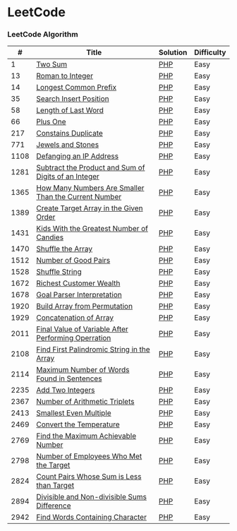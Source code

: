 LeetCode
========

### LeetCode Algorithm



| # | Title | Solution | Difficulty |
|---| ----- | -------- | ---------- |
|1|[Two Sum](https://leetcode.com/problems/two-sum/)| [PHP](https://github.com/Krushwff/leetcode/tree/main/algorithms/php/1.%20Two%20Sum) |Easy|
|13|[Roman to Integer](https://leetcode.com/problems/roman-to-integer/description/)| [PHP](https://github.com/Krushwff/leetcode/tree/main/algorithms/php/13.%20Roman%20to%20Integer) |Easy|
|14|[Longest Common Prefix](https://leetcode.com/problems/longest-common-prefix/description/)| [PHP](https://github.com/Krushwff/leetcode/blob/main/algorithms/php/14.%20Longest%20Common%20Prefix/14.%20Longest%20Common%20Prefix.php) |Easy|
|35|[Search Insert Position](https://leetcode.com/problems/search-insert-position/)| [PHP](https://github.com/Krushwff/leetcode/blob/main/algorithms/php/35.%20Search%20Insert%20Position/35.%20Search%20Insert%20Position.php) |Easy|
|58|[Length of Last Word](https://leetcode.com/problems/length-of-last-word/description/)| [PHP](https://github.com/Krushwff/leetcode/blob/main/algorithms/php/58.%20Length%20of%20Last%20Word/58.%20Length%20of%20Last%20Word.php) |Easy|
|66|[Plus One](https://leetcode.com/problems/plus-one/description/)| [PHP](https://github.com/Krushwff/leetcode/blob/main/algorithms/php/66.%20Plus%20One/66.%20Plus%20One.php) |Easy|
|217|[Constains Duplicate](https://leetcode.com/problems/contains-duplicate/description/)| [PHP](https://github.com/Krushwff/leetcode/tree/main/algorithms/php/217.%20Constains%20Duplicate) |Easy|
|771|[Jewels and Stones](https://leetcode.com/problems/jewels-and-stones/description/)| [PHP](https://github.com/Krushwff/leetcode/blob/main/algorithms/php/771.%20Jewels%20and%20Stones/771.%20Jewels%20and%20Stones.php) |Easy|
|1108|[Defanging an IP Address](https://leetcode.com/problems/defanging-an-ip-address/description/)| [PHP](https://github.com/Krushwff/leetcode/tree/main/algorithms/php/1108.%20Defanging%20an%20IP%20Address) |Easy|
|1281|[Subtract the Product and Sum of Digits of an Integer](https://leetcode.com/problems/subtract-the-product-and-sum-of-digits-of-an-integer/description/)| [PHP](https://github.com/Krushwff/leetcode/blob/main/algorithms/php/1281.%20Subtract%20the%20Product%20and%20Sum%20of%20Digits%20of%20an%20Integer/1281.%20Subtract%20the%20Product%20and%20Sum%20of%20Digits%20of%20an%20Integer.php) |Easy|
|1365|[How Many Numbers Are Smaller Than the Current Number](https://leetcode.com/problems/how-many-numbers-are-smaller-than-the-current-number/description/)| [PHP](https://github.com/Krushwff/leetcode/blob/main/algorithms/php/1365.%20How%20Many%20Numbers%20Are%20Smaller%20Than%20the%20Current%20Number/1365.%20How%20Many%20Numbers%20Are%20Smaller%20Than%20the%20Current%20Number.php) |Easy|
|1389|[Create Target Array in the Given Order](https://leetcode.com/problems/create-target-array-in-the-given-order/description/)| [PHP](https://github.com/Krushwff/leetcode/blob/main/algorithms/php/1389.%20Create%20Target%20Array%20in%20the%20Given%20Order/1389.%20Create%20Target%20Array%20in%20the%20Given%20Order.php) |Easy|
|1431|[Kids With the Greatest Number of Candies](https://leetcode.com/problems/kids-with-the-greatest-number-of-candies/description/)| [PHP](https://github.com/Krushwff/leetcode/blob/main/algorithms/php/1431.%20Kids%20With%20the%20Greatest%20Number%20of%20Candies/1431.%20Kids%20With%20the%20Greatest%20Number%20of%20Candies.php) |Easy|
|1470|[Shuffle the Array](https://leetcode.com/problems/shuffle-the-array/description/)| [PHP](https://github.com/Krushwff/leetcode/blob/main/algorithms/php/1470.%20Shuffle%20the%20Array/1470.%20Shuffle%20the%20Array.php) |Easy|
|1512|[Number of Good Pairs](https://leetcode.com/problems/number-of-good-pairs/description/)| [PHP](https://github.com/Krushwff/leetcode/tree/main/algorithms/php/1512.%20Number%20of%20Good%20Pairs) |Easy|
|1528|[Shuffle String](https://leetcode.com/problems/shuffle-string/description/)| [PHP](https://github.com/Krushwff/leetcode/blob/main/algorithms/php/1528.%20Shuffle%20String/1528.%20Shuffle%20String.php) |Easy|
|1672|[Richest Customer Wealth](https://leetcode.com/problems/richest-customer-wealth/)| [PHP](https://github.com/Krushwff/leetcode/blob/main/algorithms/php/1672.%20Richest%20Customer%20Wealth/1672.%20Richest%20Customer%20Wealth.php) |Easy|
|1678|[Goal Parser Interpretation](https://leetcode.com/problems/goal-parser-interpretation/description/)| [PHP](https://github.com/Krushwff/leetcode/blob/main/algorithms/php/1678.%20Goal%20Parser%20Interpretation/1678.%20Goal%20Parser%20Interpretation.php) |Easy|
|1920|[Build Array from Permutation](https://leetcode.com/problems/build-array-from-permutation/description/)| [PHP](https://github.com/Krushwff/leetcode/tree/main/algorithms/php/1920.%20Build%20Array%20from%20Permutation) |Easy|
|1929|[Concatenation of Array](https://leetcode.com/problems/concatenation-of-array/description/)| [PHP](https://github.com/Krushwff/leetcode/tree/main/algorithms/php/1929.%20Concatenation%20of%20Array) |Easy|
|2011|[Final Value of Variable After Performing Operration](https://leetcode.com/problems/final-value-of-variable-after-performing-operations/description/)| [PHP](https://github.com/Krushwff/leetcode/tree/main/algorithms/php/2011.%20Final%20Value%20of%20Variable%20After%20Performing%20Oper) |Easy|
|2108|[Find First Palindromic String in the Array](https://leetcode.com/problems/find-first-palindromic-string-in-the-array/description/)| [PHP](https://github.com/Krushwff/leetcode/blob/main/algorithms/php/2108.%20Find%20First%20Palindromic%20String%20in%20the%20Array/2108.%20Find%20First%20Palindromic%20String%20in%20the%20Array.php) |Easy|
|2114|[Maximum Number of Words Found in Sentences](https://leetcode.com/problems/maximum-number-of-words-found-in-sentences/description/)| [PHP](https://github.com/Krushwff/leetcode/blob/main/algorithms/php/2114.%20Maximum%20Number%20of%20Words%20Found%20in%20Sentences/2114.%20Maximum%20Number%20of%20Words%20Found%20in%20Sentences.php) |Easy|
|2235|[Add Two Integers](https://leetcode.com/problems/add-two-integers/description/)| [PHP](https://github.com/Krushwff/leetcode/blob/main/algorithms/php/2235.%20Add%20Two%20Integers/2235.%20Add%20Two%20Integers.php) |Easy|
|2367|[Number of Arithmetic Triplets](https://leetcode.com/problems/number-of-arithmetic-triplets/description/)| [PHP](https://github.com/Krushwff/leetcode/blob/main/algorithms/php/2367.%20Number%20of%20Arithmetic%20Triplets/2367.%20Number%20of%20Arithmetic%20Triplets.php) |Easy|
|2413|[Smallest Even Multiple](https://leetcode.com/problems/smallest-even-multiple/description/)| [PHP](https://github.com/Krushwff/leetcode/blob/main/algorithms/php/2413.%20Smallest%20Even%20Multiple/2413.%20Smallest%20Even%20Multiple.php) |Easy|
|2469|[Convert the Temperature](https://leetcode.com/problems/convert-the-temperature/description/)| [PHP](https://github.com/Krushwff/leetcode/tree/main/algorithms/php/2469.%20Convert%20the%20Temperature) |Easy|
|2769|[Find the Maximum Achievable Number](https://leetcode.com/problems/find-the-maximum-achievable-number/description/)| [PHP](https://github.com/Krushwff/leetcode/tree/main/algorithms/php/2769.%20Find%20the%20Maximum%20Achievable%20Number) |Easy|
|2798|[Number of Employees Who Met the Target](https://leetcode.com/problems/number-of-employees-who-met-the-target/description/)| [PHP](https://github.com/Krushwff/leetcode/blob/main/algorithms/php/2798.%20Number%20of%20Employees%20Who%20Met%20the%20Target/2798.%20Number%20of%20Employees%20Who%20Met%20the%20Target.php) |Easy|
|2824|[Count Pairs Whose Sum is Less than Target](https://leetcode.com/problems/count-pairs-whose-sum-is-less-than-target/description/)| [PHP](https://github.com/Krushwff/leetcode/blob/main/algorithms/php/2824.%20Count%20Pairs%20Whose%20Sum%20is%20Less%20than%20Target/2824.%20Count%20Pairs%20Whose%20Sum%20is%20Less%20than%20Target.php) |Easy|
|2894|[Divisible and Non-divisible Sums Difference](https://leetcode.com/problems/divisible-and-non-divisible-sums-difference/description/)| [PHP](https://github.com/Krushwff/leetcode/blob/main/algorithms/php/2894.%20Divisible%20and%20Non-divisible%20Sums%20Difference/2894.%20Divisible%20and%20Non-divisible%20Sums%20Difference.php) |Easy|
|2942|[Find Words Containing Character](https://leetcode.com/problems/find-words-containing-character/description/)| [PHP](https://github.com/Krushwff/leetcode/blob/main/algorithms/php/2942.%20Find%20Words%20Containing%20Character/2942.%20Find%20Words%20Containing%20Character.php) |Easy|
